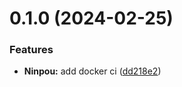 # 0.1.0 (2024-02-25)


### Features

* **Ninpou:** add docker ci ([dd218e2](https://github.com/AK2083/Ninpou/commit/dd218e25b21794ca8f93e19fac3ce21be378cd70))



